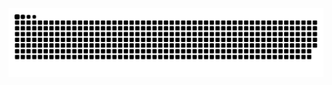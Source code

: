 <picture>
  <source media="(prefers-color-scheme: dark)" srcset="https://raw.githubusercontent.com/z-mio/z-mio/output/github-contribution-grid-snake-dark.svg">
  <source media="(prefers-color-scheme: light)" srcset="https://raw.githubusercontent.com/z-mio/z-mio/output/github-contribution-grid-snake.svg">
  <img alt="github contribution grid snake animation" src="https://raw.githubusercontent.com/z-mio/z-mio/output/github-contribution-grid-snake.svg">
</picture>
